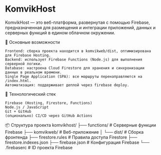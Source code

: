 #                   KomvikHost

KomvikHost — это веб-платформа, развернутая с помощью Firebase, предназначенная для размещения и интеграции приложений, данных и серверных функций в едином облачном окружении.

🚀 Основные возможности

    Frontend: сборка проекта находится в komvikweb/dist, оптимизирована для Firebase Hosting.
    Backend: использует Firebase Functions (Node.js) для выполнения серверной логики.
    Database: настроена Cloud Firestore для хранения и синхронизации данных в реальном времени.
    Single Page Application (SPA): все маршруты перенаправляются на /index.html.
    Автоматизация: поддерживает деплой через firebase deploy.

🧱 Технологический стек

    Firebase (Hosting, Firestore, Functions)
    Node.js / JavaScript
    Git + GitHub
    (опционально) CI/CD через GitHub Actions

📦 Структура проекта
komvikhost/
├── functions/           # Серверные функции Firebase
├── komvikweb/           # Веб-приложение
│   └── dist/            # Сборка фронтенда
├── firestore.rules       # Правила доступа Firestore
├── firestore.indexes.json
├── firebase.json         # Конфигурация Firebase
└── .firebaserc           # ID проекта Firebase
